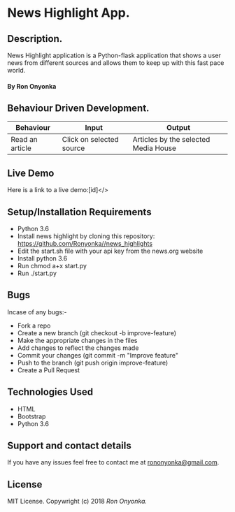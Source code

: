 # News Highlight App.

## Description.

News Highlight application is a Python-flask application that shows a user news from different sources and allows them to keep up with this fast pace world.   

#### By **Ron Onyonka**

## Behaviour Driven Development.

| Behaviour                  | Input                       | Output               |
| -------------------------- | -------------------------   | -------------------- |
| Read an article     | Click on selected source   | Articles by the selected Media House|


## Live Demo

Here is a link to a live demo:[id]</>

## Setup/Installation Requirements
* Python 3.6
* Install news highlight by cloning this repository:   <https://github.com/Ronyonka//news_highlights>
* Edit the start.sh file with your api key from the news.org website
* Install python 3.6
* Run chmod a+x start.py
* Run ./start.py

## Bugs

Incase of any bugs:-

-   Fork a repo
-   Create a new branch (git checkout -b improve-feature)
-   Make the appropriate changes in the files
-   Add changes to reflect the changes made
-   Commit your changes (git commit -m "Improve feature"
-   Push to the branch (git push origin improve-feature)
-   Create a Pull Request

## Technologies Used

-   HTML
-   Bootstrap
-   Python 3.6

## Support and contact details

If you have any issues feel free to contact me at rononyonka@gmail.com.

## License

MIT License. Copywright (c) 2018 _Ron Onyonka._